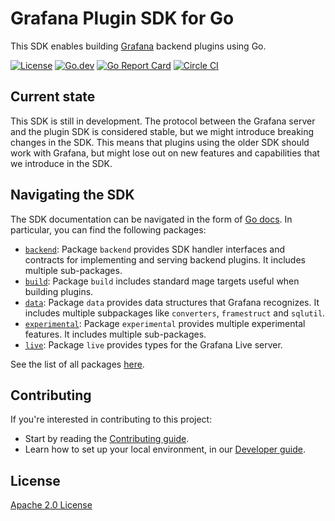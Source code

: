 # Grafana Plugin SDK for Go

This SDK enables building [Grafana](https://github.com/grafana/grafana) backend plugins using Go.

[![License](https://img.shields.io/github/license/grafana/grafana-plugin-sdk-go)](LICENSE)
[![Go.dev](https://pkg.go.dev/badge/github.com/kosimas/grafana-plugin-sdk-go)](https://pkg.go.dev/github.com/kosimas/grafana-plugin-sdk-go?tab=doc)
[![Go Report Card](https://goreportcard.com/badge/github.com/kosimas/grafana-plugin-sdk-go)](https://goreportcard.com/report/github.com/kosimas/grafana-plugin-sdk-go)
[![Circle CI](https://img.shields.io/circleci/build/gh/grafana/grafana-plugin-sdk-go/master)](https://circleci.com/gh/grafana/grafana-plugin-sdk-go?branch=master)

## Current state

This SDK is still in development. The protocol between the Grafana server and the plugin SDK is considered stable, but we might introduce breaking changes in the SDK. This means that plugins using the older SDK should work with Grafana, but might lose out on new features and capabilities that we introduce in the SDK.

## Navigating the SDK

The SDK documentation can be navigated in the form of [Go docs](https://pkg.go.dev/github.com/kosimas/grafana-plugin-sdk-go). In particular, you can find the following packages:

- [`backend`](https://pkg.go.dev/github.com/kosimas/grafana-plugin-sdk-go/backend): Package `backend` provides SDK handler interfaces and contracts for implementing and serving backend plugins. It includes multiple sub-packages.
- [`build`](https://pkg.go.dev/github.com/kosimas/grafana-plugin-sdk-go/build): Package `build` includes standard mage targets useful when building plugins.
- [`data`](https://pkg.go.dev/github.com/kosimas/grafana-plugin-sdk-go/data): Package `data` provides data structures that Grafana recognizes. It includes multiple subpackages like `converters`, `framestruct` and `sqlutil`.
- [`experimental`](https://pkg.go.dev/github.com/kosimas/grafana-plugin-sdk-go/experimental): Package `experimental` provides multiple experimental features. It includes multiple sub-packages.
- [`live`](https://pkg.go.dev/github.com/kosimas/grafana-plugin-sdk-go/live): Package `live` provides types for the Grafana Live server.

See the list of all packages [here](https://pkg.go.dev/github.com/kosimas/grafana-plugin-sdk-go#section-directories).

## Contributing

If you're interested in contributing to this project:

- Start by reading the [Contributing guide](/CONTRIBUTING.md).
- Learn how to set up your local environment, in our [Developer guide](/contribute/developer-guide.md).

## License

[Apache 2.0 License](https://github.com/kosimas/grafana-plugin-sdk-go/blob/master/LICENSE)
